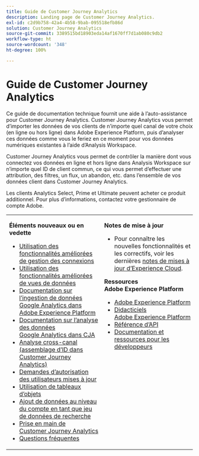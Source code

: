 ```yaml
---
title: Guide de Customer Journey Analytics
description: Landing page de Customer Journey Analytics.
exl-id: c2d9b758-42a4-4b58-9bab-095518efb86d
solution: Customer Journey Analytics
source-git-commit: 3389515bd18903eda14af1670ff7d1ab080c9db2
workflow-type: ht
source-wordcount: '348'
ht-degree: 100%

---
```


# Guide de Customer Journey Analytics

Ce guide de documentation technique fournit une aide à l’auto-assistance pour Customer Journey Analytics. Customer Journey Analytics vous permet d’importer les données de vos clients de n’importe quel canal de votre choix (en ligne ou hors ligne) dans Adobe Experience Platform, puis d’analyser ces données comme vous le feriez en ce moment pour vos données numériques existantes à l’aide d’Analysis Workspace.

Customer Journey Analytics vous permet de contrôler la manière dont vous connectez vos données en ligne et hors ligne dans Analysis Workspace sur n’importe quel ID de client commun, ce qui vous permet d’effectuer une attribution, des filtres, un flux, un abandon, etc. dans lʼensemble de vos données client dans Customer Journey Analytics.

Les clients Analytics Select, Prime et Ultimate peuvent acheter ce produit additionnel. Pour plus d’informations, contactez votre gestionnaire de compte Adobe.

<table frame="none"> 
 <tbody> 
  <tr> 
   <td colname="col1" colsep="0" rowsep="0" valign="top"> <p class="head"> <b>Éléments nouveaux ou en vedette</b> </p> <p> 
     <ul>
     <li><a href="https://experienceleague.adobe.com/docs/analytics-platform/using/cja-connections/manage-connections.html?lang=fr#connection-detail"> Utilisation des fonctionnalités améliorées de gestion des connexions </a> </li>
      <li><a href="https://experienceleague.adobe.com/docs/analytics-platform/using/cja-dataviews/data-views.html?lang=fr#cja-dataviews"> Utilisation des fonctionnalités améliorées de vues de données </a> </li>
      <li><a href="https://experienceleague.adobe.com/docs/analytics-platform/using/cja-usecases/ga-to-cja.html?lang=fr#cja-usecases"> Documentation sur l’ingestion de données Google Analytics dans Adobe Experience Platform </a> </li>
      <li><a href="https://experienceleague.adobe.com/docs/analytics-platform/using/cja-usecases/ga-to-cja-reporting.html?lang=fr#cja-usecases"> Documentation sur l’analyse des données Google Analytics dans CJA </a> </li>
      <li><a href="https://experienceleague.adobe.com/docs/analytics-platform/using/cja-connections/cca/overview.html?lang=fr#cja-connections"> Analyse cross-canal (assemblage d’ID dans Customer Journey Analytics) </a> </li>
      <li><a href="https://experienceleague.adobe.com/docs/analytics-platform/using/cja-overview/cja-overview.html?lang=fr#admin-access-permissions"> Demandes d’autorisation des utilisateurs mises à jour </a> </li>
      <li><a href="https://experienceleague.adobe.com/docs/analytics-platform/using/cja-usecases/object-arrays.html?lang=fr#cja-usecases"> Utilisation de tableaux d’objets </a> </li>
      <li><a href="https://experienceleague.adobe.com/docs/analytics-platform/using/cja-usecases/b2b.html?lang=fr"> Ajout de données au niveau du compte en tant que jeu de données de recherche </a> </li>
      <li><a href="https://experienceleague.adobe.com/docs/analytics-platform/using/cja-overview/cja-getting-started.html?lang=fr"> Prise en main de Customer Journey Analytics </a> </li> 
      <li><a href="https://experienceleague.adobe.com/docs/analytics-platform/using/cja-overview/cja-faq.html?lang=fr"> Questions fréquentes</a> </li> 
   <td colname="col2" valign="top"> <p class="head"><b>Notes de mise à jour</b> </p> 
    <ul> 
     <li>Pour connaître les nouvelles fonctionnalités et les correctifs, voir les dernières <a href="https://experienceleague.adobe.com/docs/release-notes/experience-cloud/current.html?lang=fr" format="https" scope="external">notes de mises à jour d’Experience Cloud</a>. </li> 
    </ul> <p class="head"> <b>Ressources Adobe Experience Platform</b> </p> 
    <ul> 
     <li><a href="https://www.adobe.com/fr/experience-platform.html" format="http" scope="external"> Adobe Experience Platform</a> </li> 
     <li> <a href="https://www.adobe.io/apis/experienceplatform/home/tutorials.html" format="https" scope="external"> Didacticiels Adobe Experience Platform</a> </li> 
     <li><a href="https://www.adobe.io/apis/experienceplatform/home/api-reference.html" format="https" scope="external"> Référence d’API</a> </li> 
     <li><a href="https://www.adobe.com/fr/experience-platform/documentation-and-developer-resources.html" format="https" scope="external"> Documentation et ressources pour les développeurs</a> </li> 
    </ul> </td> 
  </tr> 
 </tbody> 
</table>
